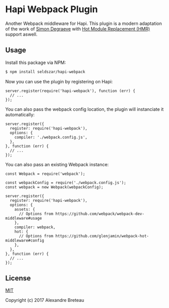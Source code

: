 # Hapi Webpack Plugin

Another Webpack middleware for Hapi.
This plugin is a modern adaptation of the work of [Simon Degraeve](https://github.com/SimonDegraeve/hapi-webpack-plugin) with [Hot Module Replacement (HMR)](https://webpack.js.org/concepts/hot-module-replacement/) support aswell.

## Usage

Install this package via NPM:

```bash
$ npm install seldszar/hapi-webpack
```

Now you can use the plugin by registering on Hapi:

```babel
server.register(require('hapi-webpack'), function (err) {
  // ...
});
```

You can also pass the webpack config location, the plugin will instanciate it automatically:

```node
server.register({
  register: require('hapi-webpack'),
  options: {
    compiler: './webpack.config.js',
  },
}, function (err) {
  // ...
});
```

You can also pass an existing Webpack instance:

```node
const Webpack = require('webpack');

const webpackConfig = require('./webpack.config.js');
const webpack = new Webpack(webpackConfig);

server.register({
  register: require('hapi-webpack'),
  options: {
    assets: {
      // Options from https://github.com/webpack/webpack-dev-middleware#usage
    },
    compiler: webpack,
    hot: {
      // Options from https://github.com/glenjamin/webpack-hot-middleware#config
    },
  },
}, function (err) {
  // ...
});
```

## License

[MIT](http://opensource.org/licenses/MIT)

Copyright (c) 2017 Alexandre Breteau
